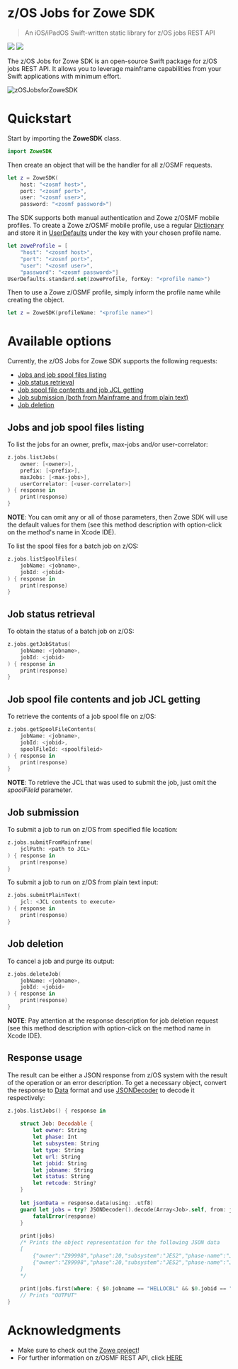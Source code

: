 # z/OS Jobs for Zowe SDK

> An iOS/iPadOS Swift-written static library for z/OS jobs REST API

![](https://img.shields.io/badge/license-EPL--2.0-blue) ![](https://img.shields.io/badge/version-0.1.0-yellow)

The z/OS Jobs for Zowe SDK is an open-source Swift package for z/OS jobs REST API. It allows you to leverage mainframe capabilities from your Swift applications with minimum effort.

![zOSJobsforZoweSDK](/../screenshots/Scrshots/zosjobs/zOSJobsforZoweSDK01.png?raw=true "zOSJobsforZoweSDK")

# Quickstart

Start by importing the **ZoweSDK** class. 

```swift
import ZoweSDK
```

Then create an object that will be the handler for all z/OSMF requests. 

```swift
let z = ZoweSDK(
    host: "<zosmf host>", 
    port: "<zosmf port>", 
    user: "<zosmf user>", 
    password: "<zosmf password>")
```

The SDK supports both manual authentication and Zowe z/OSMF mobile profiles. To create a Zowe z/OSMF mobile profile, use a regular [Dictionary](https://developer.apple.com/documentation/swift/dictionary) and store it in [UserDefaults](https://developer.apple.com/documentation/foundation/userdefaults) under the key with your chosen profile name. 

```swift
let zoweProfile = [
    "host": "<zosmf host>", 
    "port": "<zosmf port>", 
    "user": "<zosmf user>", 
    "password": "<zosmf password>"]
UserDefaults.standard.set(zoweProfile, forKey: "<profile name>")
```

Then to use a Zowe z/OSMF profile, simply inform the profile name while creating the object.

```swift
let z = ZoweSDK(profileName: "<profile name>")
```

# Available options

Currently, the z/OS Jobs for Zowe SDK supports the following requests:

* [Jobs and job spool files listing](#jobs-and-job-spool-files-listing) 
* [Job status retrieval](#job-status-retrieval) 
* [Job spool file contents and job JCL getting](#job-spool-file-contents-and-job-JCL-getting) 
* [Job submission (both from Mainframe and from plain text)](#job-submission)  
* [Job deletion](#job-deletion) 

## Jobs and job spool files listing 

To list the jobs for an owner, prefix, max-jobs and/or user-correlator:

```swift
z.jobs.listJobs(
    owner: [<owner>],
    prefix: [<prefix>],
    maxJobs: [<max-jobs>],
    userCorrelator: [<user-correlator>]
) { response in
    print(response)
}
```

**NOTE**: You can omit any or all of those parameters, then Zowe SDK will use the default values for them (see this method description with option-click on the method's name in Xcode IDE).

To list the spool files for a batch job on z/OS:

```swift
z.jobs.listSpoolFiles(
    jobName: <jobname>,
    jobId: <jobid>
) { response in
    print(response)
}
```

## Job status retrieval 

To obtain the status of a batch job on z/OS:

```swift
z.jobs.getJobStatus(
    jobName: <jobname>,
    jobId: <jobid>
) { response in
    print(response)
}
```

## Job spool file contents and job JCL getting 

To retrieve the contents of a job spool file on z/OS:

```swift
z.jobs.getSpoolFileContents(
    jobName: <jobname>,
    jobId: <jobid>,
    spoolFileId: <spoolfileid>
) { response in
    print(response)
}
```

**NOTE**: To retrieve the JCL that was used to submit the job, just omit the *spoolFileId* parameter.

## Job submission  

To submit a job to run on z/OS from specified file location:

```swift
z.jobs.submitFromMainframe(
    jclPath: <path to JCL>
) { response in
    print(response)
}
```

To submit a job to run on z/OS from plain text input: 

```swift
z.jobs.submitPlainText(
    jcl: <JCL contents to execute>
) { response in
    print(response)
}
```

## Job deletion 

To cancel a job and purge its output:

```swift
z.jobs.deleteJob(
    jobName: <jobname>,
    jobId: <jobid>
) { response in 
    print(response) 
}
```

**NOTE**: Pay attention at the response description for job deletion request (see this method description with option-click on the method name in Xcode IDE).

## Response usage

The result can be either a JSON response from z/OS system with the result of the operation or an error description. To get a necessary object, convert the response to [Data](https://developer.apple.com/documentation/foundation/data) format and use [JSONDecoder](https://developer.apple.com/documentation/foundation/jsondecoder) to decode it respectively: 

```swift
z.jobs.listJobs() { response in
    
    struct Job: Decodable {
        let owner: String
        let phase: Int
        let subsystem: String
        let type: String
        let url: String
        let jobid: String
        let jobname: String
        let status: String
        let retcode: String?
    }
    
    let jsonData = response.data(using: .utf8)
    guard let jobs = try? JSONDecoder().decode(Array<Job>.self, from: jsonData!) else {
        fatalError(response)
    }
    
    print(jobs)
    /* Prints the object representation for the following JSON data
    [
        {"owner":"Z99998","phase":20,"subsystem":"JES2","phase-name":"Job is on the hard copy queue","job-correlator":"T0001802SVSCJES2D839D7AB.......:","type":"TSU","url":"https:\/\/192.86.32.250:10443\/zosmf\/restjobs\/jobs\/T0001802SVSCJES2D839D7AB.......%3A","jobid":"TSU01802","class":"TSU","files-url":"https:\/\/192.86.32.250:10443\/zosmf\/restjobs\/jobs\/T0001802SVSCJES2D839D7AB.......%3A\/files","jobname":"Z99998","status":"OUTPUT","retcode":"ABEND S222"},
        {"owner":"Z99998","phase":20,"subsystem":"JES2","phase-name":"Job is on the hard copy queue","job-correlator":"J0001769SVSCJES2D839AE96.......:","type":"JOB","url":"https:\/\/192.86.32.250:10443\/zosmf\/restjobs\/jobs\/J0001769SVSCJES2D839AE96.......%3A","jobid":"JOB01769","class":"A","files-url":"https:\/\/192.86.32.250:10443\/zosmf\/restjobs\/jobs\/J0001769SVSCJES2D839AE96.......%3A\/files","jobname":"HELLOCBL","status":"OUTPUT","retcode":"CC 0000"}
    ]
    */
    
    print(jobs.first(where: { $0.jobname == "HELLOCBL" && $0.jobid == "JOB01769" })?.status) 
    // Prints "OUTPUT"
}
```

# Acknowledgments

* Make sure to check out the [Zowe project](https://github.com/zowe)!
* For further information on z/OSMF REST API, click [HERE](https://www.ibm.com/support/knowledgecenter/SSLTBW_2.1.0/com.ibm.zos.v2r1.izua700/IZUHPINFO_RESTServices.htm)
